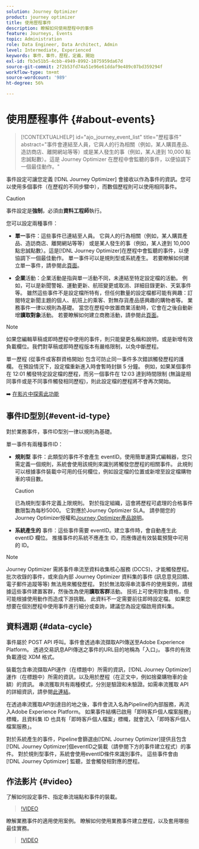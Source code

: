 ```yaml
---
solution: Journey Optimizer
product: journey optimizer
title: 使用歷程事件
description: 瞭解如何使用歷程中的事件
feature: Journeys, Events
topic: Administration
role: Data Engineer, Data Architect, Admin
level: Intermediate, Experienced
keywords: 事件，事件，歷程，定義，開始
exl-id: fb3e51b5-4cbb-4949-8992-1075959da67d
source-git-commit: 2f2b53fd74a51e96e61ddaf9e489c07bd359294f
workflow-type: tm+mt
source-wordcount: '989'
ht-degree: 56%

---
```


# 使用歷程事件 {#about-events}

>[!CONTEXTUALHELP]
>id="ajo_journey_event_list"
>title="歷程事件"
>abstract="事件會連結至人員，它與人的行為相關（例如，某人購買產品、造訪商店、離開網站等等）或是某人發生的事（例如，某人達到 10,000 點忠誠點數）。這是 Journey Optimizer 在歷程中會監聽的事件，以便協調下一個最佳動作。"

事件設定可讓您定義 [!DNL Journey Optimizer] 會接收以作為事件的資訊。您可以使用多個事件（在歷程的不同步驟中），而數個歷程則可以使用相同事件。

>[!CAUTION]
>
>事件設定是&#x200B;**強制**，必須由&#x200B;**資料工程師**&#x200B;執行。

您可以設定兩種事件：

* **單一**&#x200B;事件：這些事件已連結至人員。 它與人的行為相關（例如，某人購買產品、造訪商店、離開網站等等） 或是某人發生的事（例如，某人達到 10,000 點忠誠點數）。這是[!DNL Journey Optimizer]在歷程中會監聽的事件，以便協調下一個最佳動作。 單一事件可以是規則型或系統產生。 若要瞭解如何建立單一事件，請參閱此[頁面](../event/about-creating.md)。

* **企業**&#x200B;活動：企業活動是指與單一活動不同，未連結至特定設定檔的活動。 例如，可以是新聞警報、運動更新、航班變更或取消、詳細目錄更新、天氣事件等。 雖然這些事件不是設定檔所特有，但任何數量的設定檔都可能有興趣：訂閱特定新聞主題的個人、航班上的乘客、對無存貨產品感興趣的購物者等。 業務事件一律以規則為基礎。 當您在歷程中放置商業活動時，它會在之後自動新增&#x200B;**讀取對象**&#x200B;活動。 若要瞭解如何建立商務活動，請參閱此[頁面](../event/about-creating-business.md)。


>[!NOTE]
>
>如果您編輯草稿或即時歷程中使用的事件，則只能變更名稱和說明，或是新增有效負載欄位。我們對草稿或即時歷程版本有嚴格限制，以免中斷歷程。

單一歷程 (從事件或客群資格開始) 包含可防止同一事件多次錯誤觸發歷程的護欄。 在預設情況下，設定檔重新進入時會暫時封鎖 5 分鐘。 例如，如果某個事件在 12:01 觸發特定設定檔的歷程，而另一個事件在 12:03 達到時間限制 (無論是相同事件或是不同事件觸發相同歷程)，則此設定檔的歷程將不會再次開始。

➡️ [在影片中探索此功能](#video)

## 事件ID型別{#event-id-type}

對於業務事件，事件ID型別一律以規則為基礎。

單一事件有兩種事件ID：

* **規則型** 事件：此類型的事件不會產生 eventID。使用簡單運算式編輯器，您只需定義一個規則，系統會使用該規則來識別將觸發您歷程的相關事件。 此規則可以根據事件裝載中可用的任何欄位，例如設定檔的位置或新增至設定檔購物車的項目數。

  >[!CAUTION]
  >
  >已為規則型事件定義上限規則。 對於指定組織，這會將歷程可處理的合格事件數限製為每秒5000。 它對應於Journey Optimizer SLA。 請參閱您的Journey Optimizer授權和[Journey Optimizer產品說明](https://helpx.adobe.com/tw/legal/product-descriptions/adobe-journey-optimizer.html)。

* **系統產生的** 事件：這些事件需要 eventID。建立事件時，會自動產生此 eventID 欄位。 推播事件的系統不應產生 ID，而應傳遞有效裝載預覽中可用的 ID。

>[!NOTE]
>
>Journey Optimizer 需將事件串流至資料收集核心服務 (DCCS)，才能觸發歷程。 批次收錄的事件，或來自內部 Journey Optimizer 資料集的事件 (訊息意見回饋、電子郵件追蹤等等) 無法用來觸發歷程。 對於無法取得串流事件的使用案例，請根據這些事件建置客群，然後改為使用&#x200B;**讀取客群**&#x200B;活動。 技術上可使用對象資格，但可能根據使用動作而造成下游挑戰。 此資料不一定需要前往即時設定檔。 如果您想要在個別歷程中使用事件進行細分或查詢，建議您為設定檔啟用資料集。

## 資料週期 {#data-cycle}

事件屬於 POST API 呼叫。事件會透過串流擷取API傳送至Adobe Experience Platform。 透過交易訊息API傳送之事件的URL目的地稱為「入口」。 事件的有效負載遵從 XDM 格式。

裝載包含串流擷取API運作（在標題中）所需的資訊，[!DNL Journey Optimizer]運作（在標題中）所需的資訊，以及用於歷程（在正文中，例如捨棄購物車的金額）的資訊。 串流獲取共有兩種模式，分別是驗證和未驗證。如需串流獲取 API 的詳細資訊，請參閱[此連結](https://experienceleague.adobe.com/docs/experience-platform/xdm/api/getting-started.html?lang=zh-Hant)。

在透過串流獲取API到達目的地之後，事件會流入名為Pipeline的內部服務，再流入Adobe Experience Platform。 如果事件結構已啟用「即時客戶個人檔案服務」標幟，且資料集 ID 也具有「即時客戶個人檔案」標幟，就會流入「即時客戶個人檔案服務」。

對於系統產生的事件，Pipeline會篩選由[!DNL Journey Optimizer]提供且包含[!DNL Journey Optimizer]個eventID之裝載（請參閱下方的事件建立程式）的事件。 對於規則型事件，系統會使用eventID條件來識別事件。 這些事件會由 [!DNL Journey Optimizer] 監聽，並會觸發相對應的歷程。

## 作法影片 {#video}

了解如何設定事件、指定串流端點和事件的裝載。

>[!VIDEO](https://video.tv.adobe.com/v/336253?quality=12)

瞭解業務事件的適用使用案例。 瞭解如何使用業務事件建立歷程，以及套用哪些最佳實務。

>[!VIDEO](https://video.tv.adobe.com/v/334234?quality=12)
